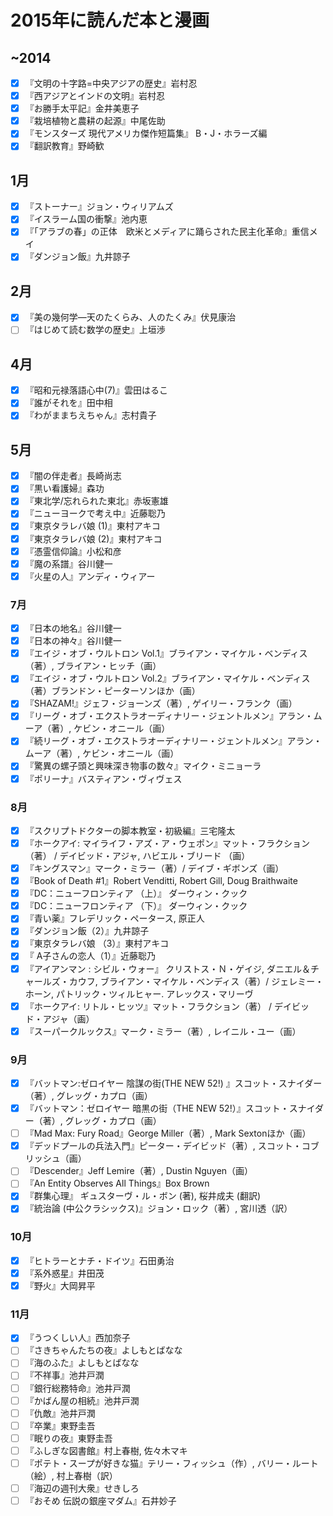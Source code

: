 # 2015年に読んだ本と漫画

## ~2014

- [x] 『文明の十字路=中央アジアの歴史』岩村忍
- [x] 『西アジアとインドの文明』岩村忍
- [x] 『お勝手太平記』金井美恵子
- [x] 『栽培植物と農耕の起源』中尾佐助
- [x] 『モンスターズ 現代アメリカ傑作短篇集』 B・J・ホラーズ編
- [x] 『翻訳教育』野崎歓

## 1月

- [x] 『ストーナー』ジョン・ウィリアムズ
- [x] 『イスラーム国の衝撃』池内恵
- [x] 『「アラブの春」の正体　欧米とメディアに踊らされた民主化革命』重信メイ
- [x] 『ダンジョン飯』九井諒子

## 2月

- [x] 『美の幾何学―天のたくらみ、人のたくみ』伏見康治
- [ ] 『はじめて読む数学の歴史』上垣渉

## 4月

- [x] 『昭和元禄落語心中(7)』雲田はるこ
- [x] 『誰がそれを』田中相
- [x] 『わがままちえちゃん』志村貴子

## 5月

- [x] 『闇の伴走者』長崎尚志
- [x] 『黒い看護婦』森功
- [x] 『東北学/忘れられた東北』赤坂憲雄
- [x] 『ニューヨークで考え中』近藤聡乃
- [x] 『東京タラレバ娘 (1)』東村アキコ
- [x] 『東京タラレバ娘 (2)』東村アキコ
- [x] 『憑霊信仰論』小松和彦
- [x] 『魔の系譜』谷川健一
- [x] 『火星の人』アンディ・ウィアー

### 7月

- [x] 『日本の地名』谷川健一
- [x] 『日本の神々』谷川健一
- [x] 『エイジ・オブ・ウルトロン Vol.1』ブライアン・マイケル・ベンディス（著）, ブライアン・ヒッチ（画）
- [x] 『エイジ・オブ・ウルトロン Vol.2』ブライアン・マイケル・ベンディス（著）ブランドン・ピーターソンほか（画）
- [x] 『SHAZAM!』ジェフ・ジョーンズ（著）, ゲイリー・フランク（画）
- [x] 『リーグ・オブ・エクストラオーディナリー・ジェントルメン』アラン・ムーア（著）, ケビン・オニール（画）
- [x] 『続リーグ・オブ・エクストラオーディナリー・ジェントルメン』アラン・ムーア（著）, ケビン・オニール（画）
- [x] 『驚異の螺子頭と興味深き物事の数々』マイク・ミニョーラ
- [x] 『ポリーナ』バスティアン・ヴィヴェス

### 8月

- [x] 『スクリプトドクターの脚本教室・初級編』三宅隆太
- [x] 『ホークアイ: マイライフ・アズ・ア・ウェポン』マット・フラクション（著） / デイビッド・アジャ, ハビエル・ブリード （画）
- [x] 『キングスマン』マーク・ミラー（著）/ デイブ・ギボンズ（画）
- [x] 『Book of Death #1』Robert Venditti, Robert Gill, Doug Braithwaite
- [x] 『DC：ニューフロンティア （上）』 ダーウィン・クック
- [x] 『DC：ニューフロンティア （下）』 ダーウィン・クック
- [x] 『青い薬』フレデリック・ペータース, 原正人
- [x] 『ダンジョン飯（2）』九井諒子
- [x] 『東京タラレバ娘 （3）』東村アキコ
- [x] 『 A子さんの恋人（1）』近藤聡乃
- [x] 『アイアンマン : シビル・ウォー』 クリストス・Ｎ・ゲイジ, ダニエル＆チャールズ・カウフ, ブライアン・マイケル・ベンディス（著）/ ジェレミー・ホーン, パトリック・ツィルヒャー. アレックス・マリーヴ
- [x] 『ホークアイ: リトル・ヒッツ』マット・フラクション（著） / デイビッド・アジャ（画）
- [x] 『スーパークルックス』マーク・ミラー（著）, レイニル・ユー（画）

### 9月

- [x] 『バットマン:ゼロイヤー 陰謀の街(THE NEW 52!) 』スコット・スナイダー（著）, グレッグ・カプロ（画）
- [x] 『バットマン：ゼロイヤー 暗黒の街（THE NEW 52!）』スコット・スナイダー（著）, グレッグ・カプロ（画）
- [ ] 『Mad Max: Fury Road』George Miller（著）, Mark Sextonほか（画）
- [x] 『デッドプールの兵法入門』ピーター・デイビッド（著）, スコット・コブリッシュ（画）
- [ ] 『Descender』Jeff Lemire（著）, Dustin Nguyen（画）
- [ ] 『An Entity Observes All Things』Box Brown
- [x] 『群集心理』 ギュスターヴ・ル・ボン (著),  桜井成夫 (翻訳) 
- [x] 『統治論 (中公クラシックス)』ジョン・ロック（著）,  宮川透（訳）

### 10月

- [x] 『ヒトラーとナチ・ドイツ』石田勇治
- [x] 『系外惑星』井田茂
- [x] 『野火』大岡昇平

### 11月

- [x] 『うつくしい人』西加奈子
- [ ] 『さきちゃんたちの夜』よしもとばなな
- [ ] 『海のふた』よしもとばなな
- [ ] 『不祥事』池井戸潤
- [ ] 『銀行総務特命』池井戸潤
- [ ] 『かばん屋の相続』池井戸潤
- [ ] 『仇敵』池井戸潤
- [ ] 『卒業』東野圭吾
- [ ] 『眠りの夜』東野圭吾
- [ ] 『ふしぎな図書館』村上春樹, 佐々木マキ
- [ ] 『ポテト・スープが好きな猫』テリー・フィッシュ（作）, バリー・ルート（絵）, 村上春樹（訳）
- [ ] 『海辺の週刊大衆』せきしろ
- [ ] 『おそめ 伝説の銀座マダム』石井妙子